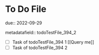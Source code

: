 # To Do File

due:: 2022-09-29

metadatafield:: todoTestFile_394\_2

- [ ] Task of todoTestFile_394 1 [[Query me]]
- [ ] Task of todoTestFile_394 2

